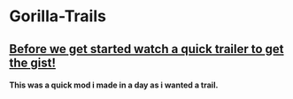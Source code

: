 # Gorilla-Trails
## [Before we get started watch a quick trailer to get the gist!](https://youtu.be/7XL4FvDvd8g)

#### This was a quick mod i made in a day as i wanted a trail.
